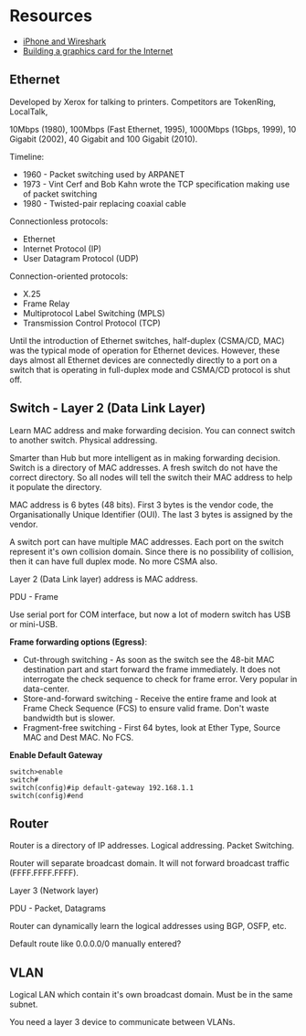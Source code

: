 # Resources

* [iPhone and Wireshark](http://stackoverflow.com/questions/1598407/iphone-and-wireshark)
* [Building a graphics card for the Internet](https://imgix.exposure.co/building-a-graphics-card-for-the-internet)

## Ethernet

Developed by Xerox for talking to printers. Competitors are TokenRing, LocalTalk,

10Mbps (1980), 100Mbps (Fast Ethernet, 1995), 1000Mbps (1Gbps, 1999), 10 Gigabit (2002), 40 Gigabit and 100 Gigabit (2010).

Timeline:

* 1960 - Packet switching used by ARPANET
* 1973 - Vint Cerf and Bob Kahn wrote the TCP specification making use of packet switching
* 1980 - Twisted-pair replacing coaxial cable

Connectionless protocols:

* Ethernet
* Internet Protocol (IP)
* User Datagram Protocol (UDP)

Connection-oriented protocols:

* X.25
* Frame Relay
* Multiprotocol Label Switching (MPLS)
* Transmission Control Protocol (TCP)

Until the introduction of Ethernet switches, half-duplex (CSMA/CD, MAC) was the typical mode of operation for Ethernet devices. However, these days almost all Ethernet devices are connectedly directly to a port on a switch that is operating in full-duplex mode and CSMA/CD protocol is shut off.

## Switch - Layer 2 (Data Link Layer)

Learn MAC address and make forwarding decision. You can connect switch to another switch. Physical addressing.

Smarter than Hub but more intelligent as in making forwarding decision. Switch is a directory of MAC addresses.
A fresh switch do not have the correct directory. So all nodes will tell the switch their MAC address to help it populate the directory.

MAC address is 6 bytes (48 bits). First 3 bytes is the vendor code, the Organisationally Unique Identifier (OUI). The last 3 bytes is assigned by the vendor.

A switch port can have multiple MAC addresses. Each port on the switch represent it's own collision domain. Since there is no possibility of collision, then it can have full duplex mode. No more CSMA also.

Layer 2 (Data Link layer) address is MAC address.

PDU - Frame

Use serial port for COM interface, but now a lot of modern switch has USB or mini-USB.

**Frame forwarding options (Egress)**:

* Cut-through switching - As soon as the switch see the 48-bit MAC destination part and start forward the frame immediately. It does not interrogate the check sequence to check for frame error. Very popular in data-center.
* Store-and-forward switching - Receive the entire frame and look at Frame Check Sequence (FCS) to ensure valid frame. Don't waste bandwidth but is slower.
* Fragment-free switching - First 64 bytes, look at Ether Type, Source MAC and Dest MAC. No FCS.

**Enable Default Gateway**

```
switch>enable
switch#
switch(config)#ip default-gateway 192.168.1.1
switch(config)#end
```

## Router

Router is a directory of IP addresses. Logical addressing. Packet Switching.

Router will separate broadcast domain. It will not forward broadcast traffic (FFFF.FFFF.FFFF).

Layer 3 (Network layer)

PDU - Packet, Datagrams

Router can dynamically learn the logical addresses using BGP, OSFP, etc.

Default route like 0.0.0.0/0 manually entered?

## VLAN

Logical LAN which contain it's own broadcast domain.
Must be in the same subnet.

You need a layer 3 device to communicate between VLANs.